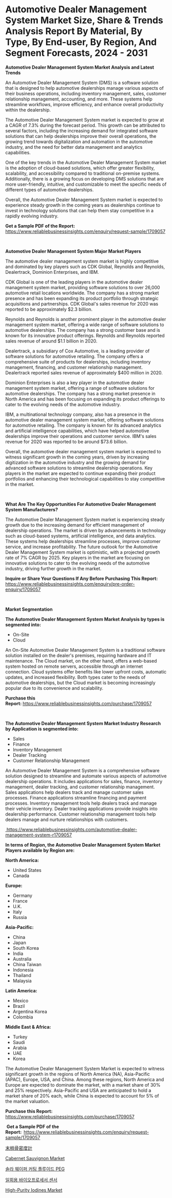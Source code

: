 <p><h1>Automotive Dealer Management System Market Size, Share & Trends Analysis Report By Material, By Type, By End-user, By Region, And Segment Forecasts, 2024 - 2031</h1></p><p><strong>Automotive Dealer Management System Market Analysis and Latest Trends</strong></p>
<p><p>An Automotive Dealer Management System (DMS) is a software solution that is designed to help automotive dealerships manage various aspects of their business operations, including inventory management, sales, customer relationship management, accounting, and more. These systems help streamline workflows, improve efficiency, and enhance overall productivity within the dealership.</p><p>The Automotive Dealer Management System market is expected to grow at a CAGR of 7.3% during the forecast period. This growth can be attributed to several factors, including the increasing demand for integrated software solutions that can help dealerships improve their overall operations, the growing trend towards digitalization and automation in the automotive industry, and the need for better data management and analytics capabilities.</p><p>One of the key trends in the Automotive Dealer Management System market is the adoption of cloud-based solutions, which offer greater flexibility, scalability, and accessibility compared to traditional on-premise systems. Additionally, there is a growing focus on developing DMS solutions that are more user-friendly, intuitive, and customizable to meet the specific needs of different types of automotive dealerships.</p><p>Overall, the Automotive Dealer Management System market is expected to experience steady growth in the coming years as dealerships continue to invest in technology solutions that can help them stay competitive in a rapidly evolving industry.</p></p>
<p><strong>Get a Sample PDF of the Report:&nbsp;</strong> <a href="https://www.reliablebusinessinsights.com/enquiry/request-sample/1709057">https://www.reliablebusinessinsights.com/enquiry/request-sample/1709057</a></p>
<p>&nbsp;</p>
<p><strong>Automotive Dealer Management System Major Market Players</strong></p>
<p><p>The automotive dealer management system market is highly competitive and dominated by key players such as CDK Global, Reynolds and Reynolds, Dealertrack, Dominion Enterprises, and IBM. </p><p>CDK Global is one of the leading players in the automotive dealer management system market, providing software solutions to over 26,000 automotive retail locations worldwide. The company has a strong market presence and has been expanding its product portfolio through strategic acquisitions and partnerships. CDK Global's sales revenue for 2020 was reported to be approximately $2.3 billion.</p><p>Reynolds and Reynolds is another prominent player in the automotive dealer management system market, offering a wide range of software solutions to automotive dealerships. The company has a strong customer base and is known for its innovative product offerings. Reynolds and Reynolds reported sales revenue of around $1.1 billion in 2020.</p><p>Dealertrack, a subsidiary of Cox Automotive, is a leading provider of software solutions for automotive retailing. The company offers a comprehensive suite of products for dealerships, including inventory management, financing, and customer relationship management. Dealertrack reported sales revenue of approximately $400 million in 2020.</p><p>Dominion Enterprises is also a key player in the automotive dealer management system market, offering a range of software solutions for automotive dealerships. The company has a strong market presence in North America and has been focusing on expanding its product offerings to cater to the evolving needs of the automotive industry.</p><p>IBM, a multinational technology company, also has a presence in the automotive dealer management system market, offering software solutions for automotive retailing. The company is known for its advanced analytics and artificial intelligence capabilities, which have helped automotive dealerships improve their operations and customer service. IBM's sales revenue for 2020 was reported to be around $73.6 billion.</p><p>Overall, the automotive dealer management system market is expected to witness significant growth in the coming years, driven by increasing digitization in the automotive industry and the growing demand for advanced software solutions to streamline dealership operations. Key players in the market are expected to continue expanding their product portfolios and enhancing their technological capabilities to stay competitive in the market.</p></p>
<p>&nbsp;</p>
<p><strong>What Are The Key Opportunities For Automotive Dealer Management System Manufacturers?</strong></p>
<p><p>The Automotive Dealer Management System market is experiencing steady growth due to the increasing demand for efficient management of dealership operations. The market is driven by advancements in technology such as cloud-based systems, artificial intelligence, and data analytics. These systems help dealerships streamline processes, improve customer service, and increase profitability. The future outlook for the Automotive Dealer Management System market is optimistic, with a projected growth rate of 7% CAGR by 2025. Key players in the market are focusing on innovative solutions to cater to the evolving needs of the automotive industry, driving further growth in the market.</p></p>
<p><strong>Inquire or Share Your Questions If Any Before Purchasing This Report:</strong> <a href="https://www.reliablebusinessinsights.com/enquiry/pre-order-enquiry/1709057">https://www.reliablebusinessinsights.com/enquiry/pre-order-enquiry/1709057</a></p>
<p>&nbsp;</p>
<p><strong>Market Segmentation</strong></p>
<p><strong>The Automotive Dealer Management System Market Analysis by types is segmented into:</strong></p>
<p><ul><li>On-Site</li><li>Cloud</li></ul></p>
<p><p>An On-Site Automotive Dealer Management System is a traditional software solution installed on the dealer's premises, requiring hardware and IT maintenance. The Cloud market, on the other hand, offers a web-based system hosted on remote servers, accessible through an internet connection. Cloud systems offer benefits like lower upfront costs, automatic updates, and increased flexibility. Both types cater to the needs of automotive dealerships, but the Cloud market is becoming increasingly popular due to its convenience and scalability.</p></p>
<p><strong>Purchase this Report:&nbsp;</strong><a href="https://www.reliablebusinessinsights.com/purchase/1709057">https://www.reliablebusinessinsights.com/purchase/1709057</a></p>
<p>&nbsp;</p>
<p><strong>The Automotive Dealer Management System Market Industry Research by Application is segmented into:</strong></p>
<p><ul><li>Sales</li><li>Finance</li><li>Inventory Management</li><li>Dealer Tracking</li><li>Customer Relationship Management</li></ul></p>
<p><p>An Automotive Dealer Management System is a comprehensive software solution designed to streamline and automate various aspects of automotive dealership operations. It includes applications for sales, finance, inventory management, dealer tracking, and customer relationship management. Sales applications help dealers track and manage customer sales processes. Finance applications streamline financing and payment processes. Inventory management tools help dealers track and manage their vehicle inventory. Dealer tracking applications provide insights into dealership performance. Customer relationship management tools help dealers manage and nurture relationships with customers.</p></p>
<p><a href="https://www.reliablebusinessinsights.com/automotive-dealer-management-system-r1709057">&nbsp;https://www.reliablebusinessinsights.com/automotive-dealer-management-system-r1709057</a></p>
<p><strong>In terms of Region, the Automotive Dealer Management System Market Players available by Region are:</strong></p>
<p>
    <p> <strong> North America: </strong>
        <ul>
            <li>United States</li>
            <li>Canada</li>
        </ul>
        </p> 
    <p> <strong> Europe: </strong>
        <ul>
            <li>Germany</li>
            <li>France</li>
            <li>U.K.</li>
            <li>Italy</li>
            <li>Russia</li>
        </ul>
        </p> 
    <p> <strong> Asia-Pacific: </strong>
        <ul>
            <li>China</li>
            <li>Japan</li>
            <li>South Korea</li>
            <li>India</li>
            <li>Australia</li>
            <li>China Taiwan</li>
            <li>Indonesia</li>
            <li>Thailand</li>
            <li>Malaysia</li>
        </ul>
        </p> 
    <p> <strong> Latin America: </strong>
        <ul>
            <li>Mexico</li>
            <li>Brazil</li>
            <li>Argentina Korea</li>
            <li>Colombia</li>
        </ul>
        </p> 
    <p> <strong> Middle East & Africa: </strong>
        <ul>
            <li>Turkey</li>
            <li>Saudi</li>
            <li>Arabia</li>
            <li>UAE</li>
            <li>Korea</li>
        </ul>
    </p>
    </p>
<p><p>The Automotive Dealer Management System Market is expected to witness significant growth in the regions of North America (NA), Asia-Pacific (APAC), Europe, USA, and China. Among these regions, North America and Europe are expected to dominate the market, with a market share of 30% and 25% respectively. Asia-Pacific and USA are anticipated to hold a market share of 20% each, while China is expected to account for 5% of the market valuation.</p></p>
<p><strong>Purchase this Report: </strong><a href="https://www.reliablebusinessinsights.com/purchase/1709057">https://www.reliablebusinessinsights.com/purchase/1709057</a></p>
<p>&nbsp;<strong>Get a Sample PDF of the Report:&nbsp;&nbsp;</strong><a href="https://www.reliablebusinessinsights.com/enquiry/request-sample/1709057">https://www.reliablebusinessinsights.com/enquiry/request-sample/1709057</a></p>
<p><strong></strong></p>
<p><p><a href="https://github.com/MacyOrn/Market-Research-Report-List-1/blob/main/8660380125781.md">末梢骨密度計</a></p><p><a href="https://issuu.com/reportprime-2/docs/cabernet-sauvignon-market-size-2030.pptx">Cabernet Sauvignon Market</a></p><p><a href="https://github.com/hzumrdvas204296/Market-Research-Report-List-2/blob/main/1639101110051.md">솔라 웨이퍼 커팅 플루이드 PEG</a></p><p><a href="https://medium.com/@pepo3k/%EC%9D%BC%ED%9A%8C%EC%9A%A9-%EB%B0%94%EC%9D%B4%ED%94%84%EB%A1%9C%EC%84%B8%EC%84%9C-%EC%84%BC%EC%84%9C-%EC%8B%9C%EC%9E%A5-%EC%A0%84%EB%A7%9D-%EC%82%B0%EC%97%85-%EA%B0%9C%EC%9A%94-%EB%B0%8F-%EC%98%88%EC%B8%A1-2024%EB%85%84%EB%B6%80%ED%84%B0-2031%EB%85%84%EA%B9%8C%EC%A7%80-23be557d0065">일회용 바이오프로세서 센서</a></p><p><a href="https://github.com/Alonsoolds3wq1d81czn8rbol/Market-Research-Report-List-2/blob/main/high-purity-iodines-market.md">High-Purity Iodines Market</a></p></p>